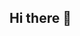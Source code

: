 ## Hi there 👋

<!--
**Sumis104/Sumis104** is a ✨ _special_ ✨ repository because its `README.md` (this file) appears on your GitHub profile.


Here are some ideas to get you started:




- 🔭 I’m currently working on ...
- 🌱 I’m currently learning ...
- 👯 I’m looking to collaborate on ...
- 🤔 I’m looking for help with ...
- 💬 Ask me about ...
- 📫 How to reach me: ...
- 😄 Pronouns: ...
- ⚡ Fun fact: ...
-->
